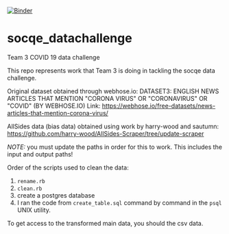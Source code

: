 [![Binder](https://mybinder.org/badge_logo.svg)](https://mybinder.org/v2/gh/EducationalSciences693/socqe_datachallenge/HEAD)

# socqe_datachallenge
Team 3 COVID 19 data challenge

This repo represents work that Team 3 is doing in tackling the socqe data challenge.

Original dataset obtained through webhose.io:
DATASET3: ENGLISH NEWS ARTICLES THAT MENTION "CORONA VIRUS" OR "CORONAVIRUS" OR "COVID" (BY WEBHOSE.IO)
Link: https://webhose.io/free-datasets/news-articles-that-mention-corona-virus/

AllSides data (bias data) obtained using work by harry-wood and sautumn:
https://github.com/harry-wood/AllSides-Scraper/tree/update-scraper

*NOTE:* you must update the paths in order for this to work. This includes the input and output paths!

Order of the scripts used to clean the data:
1. `rename.rb`
2. `clean.rb`
3. create a postgres database
4. I ran the code from `create_table.sql` command by command in the `psql` UNIX utility.


To get access to the transformed main data, you should the csv data.

